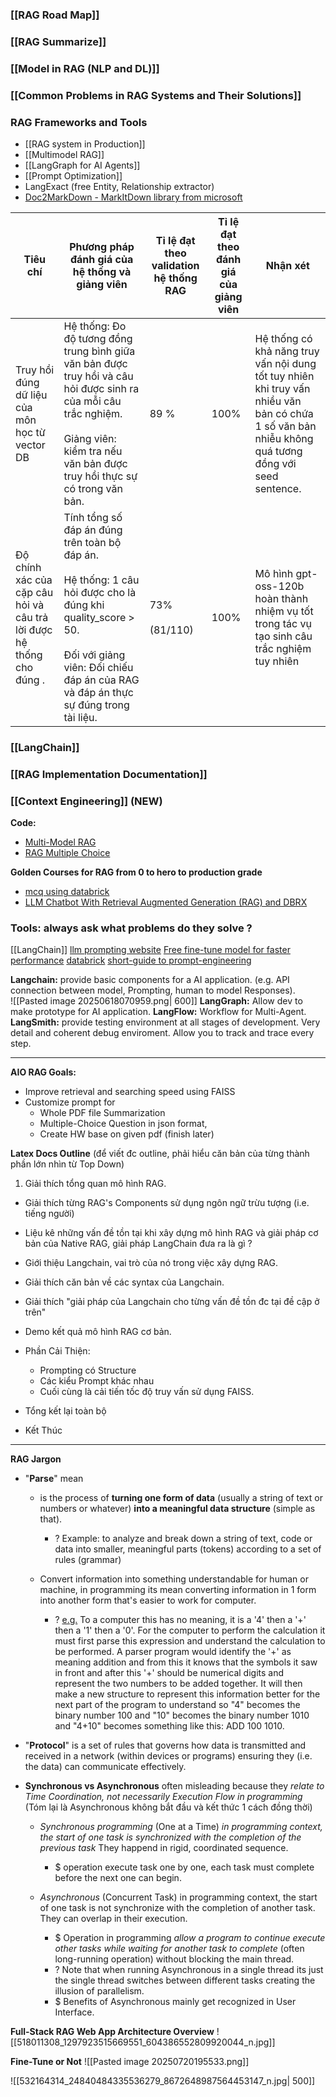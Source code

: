 ### [[RAG Road Map]]
### [[RAG Summarize]]
### [[Model in RAG (NLP and DL)]]

### [[Common Problems in RAG Systems and Their Solutions]]

### RAG Frameworks and Tools
+ [[RAG system in Production]]
+ [[Multimodel RAG]]
+ [[LangGraph for AI Agents]]
+ [[Prompt Optimization]]
+ LangExact (free Entity, Relationship extractor)
+ [Doc2MarkDown - MarkItDown library from microsoft](https://github.com/microsoft/markitdown)

| Tiêu chí                                                             | Phương pháp đánh giá của hệ thống và giảng viên                                                                                                                                                                | Tỉ lệ đạt theo validation hệ thống RAG | Tỉ lệ đạt theo đánh giá của giảng viên | Nhận xét                                                                                                                                           |
| -------------------------------------------------------------------- | -------------------------------------------------------------------------------------------------------------------------------------------------------------------------------------------------------------- | -------------------------------------- | -------------------------------------- | -------------------------------------------------------------------------------------------------------------------------------------------------- |
| Truy hồi đúng dữ liệu của môn học từ vector DB                       | Hệ thống: Đo độ tương đồng trung bình giữa văn bản được truy hồi và câu hỏi được sinh ra của mỗi câu trắc nghiệm. <br><br>Giảng viên: kiểm tra nếu văn bản được truy hồi thực sự có trong văn bản.             | 89 %                                   | 100%                                   | Hệ thống có khả năng truy vấn nội dung tốt tuy nhiên khi truy vấn nhiều văn bản có chứa 1 số văn bản nhiễu không quá tương đồng với seed sentence. |
| Độ chính xác của cặp câu hỏi và câu trả lời được hệ thống cho đúng . | Tính tổng số đáp án đúng trên toàn bộ đáp án. <br><br>Hệ thống: 1 câu hỏi được cho là đúng khi quality_score > 50. <br><br>Đối với giảng viên: Đối chiếu đáp án của RAG và đáp án thực sự đúng trong tài liệu. | 73% <br><br>(81/110)                   | 100%                                   | Mô hình gpt-oss-120b hoàn thành nhiệm vụ tốt trong tác vụ tạo sinh câu trắc nghiệm tuy nhiên                                                       |


### [[LangChain]]
### [[RAG Implementation Documentation]]
### [[Context Engineering]] (NEW)

**Code:**
+ [Multi-Model RAG](https://colab.research.google.com/gist/alejandro-ao/47db0b8b9d00b10a96ab42dd59d90b86/langchain-multimodal.ipynb#scrollTo=91106e31)
+ [RAG Multiple Choice](https://colab.research.google.com/drive/1KtWMSZP_sEifMIJ63eBYk3aWqgNyvN30#scrollTo=sDF9UemkiM9t)

**Golden Courses for RAG from 0 to hero to production grade**
+ [mcq using databrick](https://www.rearc.io/blog/quizzes-with-rag-and-llms-on-databricks)
+ [LLM Chatbot With Retrieval Augmented Generation (RAG) and DBRX](https://notebooks.databricks.com/demos/llm-rag-chatbot/index.html)

### Tools: always ask what problems do they solve ? 
[[LangChain]]
[llm prompting website](https://learnprompting.org/docs/basic_applications/mc_tutorial)
[Free fine-tune model for faster performance](https://huggingface.co/unsloth/Qwen2.5-7B-Instruct-bnb-4bit)
[databrick](https://dbc-3fe06193-c2eb.cloud.databricks.com/?autoLogin=true&o=3785398076682090&dbx_source=www)
[short-guide to prompt-engineering](https://maliknaik.medium.com/prompt-engineering-for-small-llms-llama-3b-qwen-4b-and-phi-3-mini-de711d38a002) 


**Langchain:** provide basic components for a AI application. (e.g. API connection between model, Prompting, human to model Responses).  
![[Pasted image 20250618070959.png| 600]]
**LangGraph:** Allow dev to make prototype for AI application.
**LangFlow:** Workflow for Multi-Agent.
**LangSmith:** provide testing environment at all stages of development. Very detail and coherent debug enviroment. Allow you to track and trace every step.

---
**AIO RAG Goals:**
+ Improve retrieval and searching speed using FAISS
+ Customize prompt for 
	+ Whole PDF file Summarization 
	+ Multiple-Choice Question in json format,  
	+ Create HW base on given pdf (finish later) 
	
**Latex Docs Outline** (để viết đc outline, phải hiểu căn bản của từng thành phần lớn nhìn từ Top Down)
 1) Giải thích tổng quan mô hình RAG. 
+ Giải thích từng RAG's Components sử dụng ngôn ngữ trừu tượng (i.e. tiếng người)
+ Liệu kê những vấn đề tồn tại khi xây dựng mô hình RAG và giải pháp cơ bản của Native RAG, giải pháp LangChain đưa ra là gì ?   
+ Giới thiệu Langchain, vai trò của nó trong việc xây dựng RAG.
+ Giải thích căn bản về các syntax của Langchain. 
+ Giải thích "giải pháp của Langchain cho từng vấn đề tồn đc tại đề cập ở trên"
+ Demo kết quả mô hình RAG cơ bản. 
+ Phần Cải Thiện: 
	+ Prompting có  Structure 
	+ Các kiểu Prompt khác nhau
	+ Cuối cùng là cải tiến tốc độ truy vấn sử dụng FAISS. 
	
+ Tổng kết lại toàn bộ 
+ Kết Thúc 

---
**RAG Jargon**
+ "**Parse**" mean
	+ is the process of **turning one form of data** (usually a string of text or numbers or whatever) **into a meaningful data structure** (simple as that). 
		+ ? Example: to analyze and break down a string of text, code or data into smaller, meaningful parts (tokens) according to a set of rules (grammar) 
		
	+ Convert information into something understandable for human or machine, in programming its mean converting information in 1 form into another form that's easier to work for computer.  
		+ ? [e.g.](https://www.quora.com/What-exactly-does-parsing-mean-in-programming) To a computer this has no meaning, it is a '4' then a '+' then a '1' then a '0'. For the computer to perform the calculation it must first parse this expression and understand the calculation to be performed. A parser program would identify the '+' as meaning addition and from this it knows that the symbols it saw in front and after this '+' should be numerical digits and represent the two numbers to be added together. It will then make a new structure to represent this information better for the next part of the program to understand so "4" becomes the binary number 100 and "10" becomes the binary number 1010 and "4+10" becomes something like this: ADD 100 1010.
	
+ "**Protocol**" is a set of rules that governs how data is transmitted and received in a network (within devices or programs) ensuring they (i.e. the data) can communicate effectively. 
	
+ **Synchronous vs Asynchronous** often misleading because they *relate to Time Coordination, not necessarily Execution Flow in programming* (Tóm lại là Asynchronous không bắt đầu và kết thức 1 cách đồng thời)
	
	+ *Synchronous programming* (One at a Time) *in programming context, the start of one task is synchronized with the completion of the previous task* They happend in rigid, coordinated sequence. 
		+ $ operation execute task one by one, each task must complete before the next one can begin. 
		
	+ *Asynchronous* (Concurrent Task) in programming context, the start of one task is not synchronize with the completion of another task. They can overlap in their execution. 
		
		+ $ Operation in programming *allow a program to continue execute other tasks while waiting for another task to complete* (often long-running operation) without blocking the main thread.
		+ ? Note that when running Asynchronous in a single thread its just the single thread switches between different tasks creating the illusion of parallelism. 
		+ $ Benefits of Asynchronous mainly get recognized in User Interface. 


**Full-Stack RAG Web App Architecture Overview**
![[518011308_1297923515669551_604386552809920044_n.jpg]]


**Fine-Tune or Not**
![[Pasted image 20250720195533.png]]


![[532164314_24840484335536279_8672648987564453147_n.jpg| 500]]